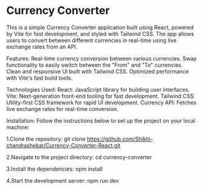 # Currency Converter
This is a simple Currency Converter application built using React, powered by Vite for fast development, and styled with Tailwind CSS. The app allows users to convert between different currencies in real-time using live exchange rates from an API.

Features:
Real-time currency conversion between various currencies.
Swap functionality to easily switch between the "From" and "To" currencies.
Clean and responsive UI built with Tailwind CSS.
Optimized performance with Vite's fast build tools.


Technologies Used:
React: JavaScript library for building user interfaces.
Vite: Next-generation front-end tooling for fast development.
Tailwind CSS: Utility-first CSS framework for rapid UI development.
Currency API: Fetches live exchange rates for real-time conversion.

Installation:
Follow the instructions below to set up the project on your local machine:

1.Clone the repository:
git clone https://github.com/Shikhi-chandrashekar/Currency-Converter-React.git

2.Navigate to the project directory:
cd currency-converter

3.Install the dependencies:
npm install

4.Start the development server:
npm run dev

